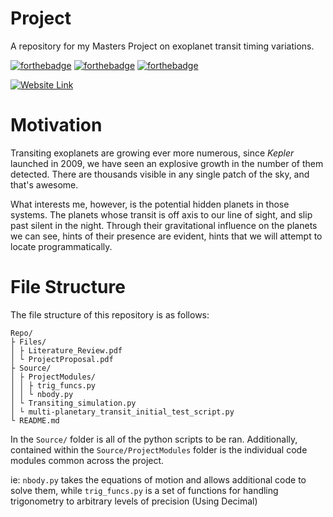 # Project
A repository for my Masters Project on exoplanet transit timing variations.

[![forthebadge](https://forthebadge.com/images/badges/built-with-science.svg)](https://forthebadge.com)
[![forthebadge](https://forthebadge.com/images/badges/made-with-python.svg)](https://forthebadge.com)
[![forthebadge](https://forthebadge.com/images/badges/powered-by-coffee.svg)](https://forthebadge.com)

[![Website Link](https://img.shields.io/badge/Website-Link-aqua?labelColor=lightblue&style=for-the-badge)](https://sk1y101.github.io/projects/TransitProject/)

# Motivation
Transiting exoplanets are growing ever more numerous, since *Kepler* launched in 2009, we have seen an explosive growth in the number of them detected. There are thousands visible in any single patch of the sky, and that's awesome.

What interests me, however, is the potential hidden planets in those systems. The planets whose transit is off axis to our line of sight, and slip past silent in the night. Through their gravitational influence on the planets we can see, hints of their presence are evident, hints that we will attempt to locate programmatically.

# File Structure

The file structure of this repository is as follows:

```
Repo/
├ Files/
│ ├ Literature_Review.pdf
│ └ ProjectProposal.pdf
├ Source/
│ ├ ProjectModules/
│ │ ├ trig_funcs.py
│ │ └ nbody.py
│ └ Transiting_simulation.py
│ └ multi-planetary_transit_initial_test_script.py
└ README.md
```

In the `Source/` folder is all of the python scripts to be ran.
Additionally, contained within the `Source/ProjectModules` folder is the individual code modules common across the project.

ie: `nbody.py` takes the equations of motion and allows additional code to solve them, while `trig_funcs.py` is a set of functions for handling trigonometry to arbitrary levels of precision (Using Decimal)
